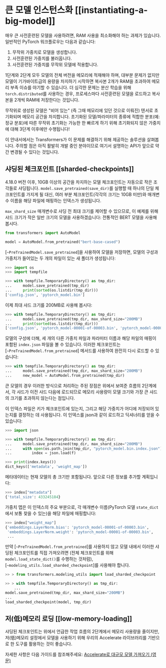 <!--Copyright 2022 The HuggingFace Team. All rights reserved.

Licensed under the Apache License, Version 2.0 (the "License"); you may not use this file except in compliance with
the License. You may obtain a copy of the License at

http://www.apache.org/licenses/LICENSE-2.0

Unless required by applicable law or agreed to in writing, software distributed under the License is distributed on
an "AS IS" BASIS, WITHOUT WARRANTIES OR CONDITIONS OF ANY KIND, either express or implied. See the License for the
specific language governing permissions and limitations under the License.

⚠️ Note that this file is in Markdown but contain specific syntax for our doc-builder (similar to MDX) that may not be
rendered properly in your Markdown viewer.

-->

# 큰 모델 인스턴스화 [[instantiating-a-big-model]]

매우 큰 사전훈련된 모델을 사용하려면, RAM 사용을 최소화해야 하는 과제가 있습니다. 일반적인 PyTorch 워크플로우는 다음과 같습니다:

1. 무작위 가중치로 모델을 생성합니다.
2. 사전훈련된 가중치를 불러옵니다.
3. 사전훈련된 가중치를 무작위 모델에 적용합니다.

1단계와 2단계 모두 모델의 전체 버전을 메모리에 적재해야 하며, 대부분 문제가 없지만 모델이 기가바이트급의 용량을 차지하기 시작하면 복사본 2개가 RAM을 초과하여 메모리 부족 이슈를 야기할 수 있습니다. 더 심각한 문제는 분산 학습을 위해 `torch.distributed`를 사용하는 경우, 프로세스마다 사전훈련된 모델을 로드하고 복사본을 2개씩 RAM에 저장한다는 것입니다.

<Tip>

무작위로 생성된 모델은 "비어 있는" (즉 그때 메모리에 있던 것으로 이뤄진) 텐서로 초기화되며 메모리 공간을 차지합니다. 초기화된 모델/파라미터의 종류에 적합한 분포(예: 정규 분포)에 따른 무작위 초기화는 가능한 한 빠르게 하기 위해 초기화되지 않은 가중치에 대해 3단계 이후에만 수행됩니다!

</Tip>

이 안내서에서는 Transformers가 이 문제를 해결하기 위해 제공하는 솔루션을 살펴봅니다. 주의할 점은 아직 활발히 개발 중인 분야이므로 여기서 설명하는 API가 앞으로 약간 변경될 수 있다는 것입니다.

## 샤딩된 체크포인트 [[sharded-checkpoints]]

4.18.0 버전 이후, 10GB 이상의 공간을 차지하는 모델 체크포인트는 자동으로 작은 조각들로 샤딩됩니다. `model.save_pretrained(save_dir)`를 실행할 때 하나의 단일 체크포인트를 가지게 될 대신, 여러 부분 체크포인트(각각의 크기는 10GB 미만)와 매개변수 이름을 해당 파일에 매핑하는 인덱스가 생성됩니다.

`max_shard_size` 매개변수로 샤딩 전 최대 크기를 제어할 수 있으므로, 이 예제를 위해 샤드 크기가 작은 일반 크기의 모델을 사용하겠습니다: 전통적인 BERT 모델을 사용해 봅시다.

```py
from transformers import AutoModel

model = AutoModel.from_pretrained("bert-base-cased")
```

[`~PreTrainedModel.save_pretrained`]을 사용하여 모델을 저장하면, 모델의 구성과 가중치가 들어있는 두 개의 파일이 있는 새 폴더가 생성됩니다:

```py
>>> import os
>>> import tempfile

>>> with tempfile.TemporaryDirectory() as tmp_dir:
...     model.save_pretrained(tmp_dir)
...     print(sorted(os.listdir(tmp_dir)))
['config.json', 'pytorch_model.bin']
```

이제 최대 샤드 크기를 200MB로 사용해 봅시다:

```py
>>> with tempfile.TemporaryDirectory() as tmp_dir:
...     model.save_pretrained(tmp_dir, max_shard_size="200MB")
...     print(sorted(os.listdir(tmp_dir)))
['config.json', 'pytorch_model-00001-of-00003.bin', 'pytorch_model-00002-of-00003.bin', 'pytorch_model-00003-of-00003.bin', 'pytorch_model.bin.index.json']
```

모델의 구성에 더해, 세 개의 다른 가중치 파일과 파라미터 이름과 해당 파일의 매핑이 포함된 `index.json` 파일을 볼 수 있습니다. 이러한 체크포인트는 [`~PreTrainedModel.from_pretrained`] 메서드를 사용하여 완전히 다시 로드할 수 있습니다:

```py
>>> with tempfile.TemporaryDirectory() as tmp_dir:
...     model.save_pretrained(tmp_dir, max_shard_size="200MB")
...     new_model = AutoModel.from_pretrained(tmp_dir)
```

큰 모델의 경우 이러한 방식으로 처리하는 주된 장점은 위에서 보여준 흐름의 2단계에서, 각 샤드가 이전 샤드 다음에 로드되므로 메모리 사용량이 모델 크기와 가장 큰 샤드의 크기를 초과하지 않는다는 점입니다.

이 인덱스 파일은 키가 체크포인트에 있는지, 그리고 해당 가중치가 어디에 저장되어 있는지를 결정하는 데 사용됩니다. 이 인덱스를 json과 같이 로드하고 딕셔너리를 얻을 수 있습니다:

```py
>>> import json

>>> with tempfile.TemporaryDirectory() as tmp_dir:
...     model.save_pretrained(tmp_dir, max_shard_size="200MB")
...     with open(os.path.join(tmp_dir, "pytorch_model.bin.index.json"), "r") as f:
...         index = json.load(f)

>>> print(index.keys())
dict_keys(['metadata', 'weight_map'])
```

메타데이터는 현재 모델의 총 크기만 포함됩니다. 앞으로 다른 정보를 추가할 계획입니다:

```py
>>> index["metadata"]
{'total_size': 433245184}
```

가중치 맵은 이 인덱스의 주요 부분으로, 각 매개변수 이름(PyTorch 모델 `state_dict`에서 보통 찾을 수 있는)을 해당 파일에 매핑합니다:

```py
>>> index["weight_map"]
{'embeddings.LayerNorm.bias': 'pytorch_model-00001-of-00003.bin',
 'embeddings.LayerNorm.weight': 'pytorch_model-00001-of-00003.bin',
 ...
```

만약 [`~PreTrainedModel.from_pretrained`]를 사용하지 않고 모델 내에서 이러한 샤딩된 체크포인트를 직접 가져오려면 (전체 체크포인트를 위해 `model.load_state_dict()`를 수행하는 것처럼), [`~modeling_utils.load_sharded_checkpoint`]를 사용해야 합니다.

```py
>> > from transformers.modeling_utils import load_sharded_checkpoint

>> > with tempfile.TemporaryDirectory() as tmp_dir:
    ...
model.save_pretrained(tmp_dir, max_shard_size="200MB")
...
load_sharded_checkpoint(model, tmp_dir)
```

## 저(低)메모리 로딩 [[low-memory-loading]]

샤딩된 체크포인트는 위에서 언급한 작업 흐름의 2단계에서 메모리 사용량을 줄이지만, 저(低)메모리 설정에서 모델을 사용하기 위해 우리의 Accelerate 라이브러리를 기반으로 한 도구를 활용하는 것이 좋습니다.

자세한 사항은 다음 가이드를 참조해주세요: [Accelerate로 대규모 모델 가져오기 (영문)](../en/main_classes/model#large-model-loading)
